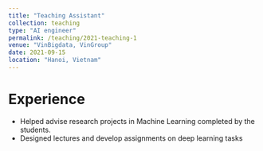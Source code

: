 ```yaml
---
title: "Teaching Assistant"
collection: teaching
type: "AI engineer"
permalink: /teaching/2021-teaching-1
venue: "VinBigdata, VinGroup"
date: 2021-09-15
location: "Hanoi, Vietnam"
---
```


Experience
======

- Helped advise research projects in Machine Learning completed by the students.
- Designed lectures and develop assignments on deep learning tasks

